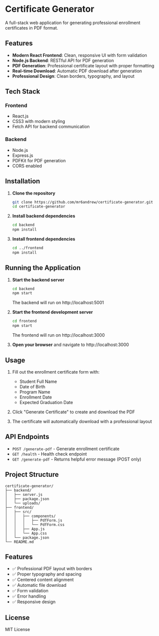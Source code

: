 # Certificate Generator

A full-stack web application for generating professional enrollment certificates in PDF format.

## Features

- **Modern React Frontend**: Clean, responsive UI with form validation
- **Node.js Backend**: RESTful API for PDF generation
- **PDF Generation**: Professional certificate layout with proper formatting
- **Real-time Download**: Automatic PDF download after generation
- **Professional Design**: Clean borders, typography, and layout

## Tech Stack

### Frontend
- React.js
- CSS3 with modern styling
- Fetch API for backend communication

### Backend
- Node.js
- Express.js
- PDFKit for PDF generation
- CORS enabled

## Installation

1. **Clone the repository**
   ```bash
   git clone https://github.com/mr6andrew/certificate-generator.git
   cd certificate-generator
   ```

2. **Install backend dependencies**
   ```bash
   cd backend
   npm install
   ```

3. **Install frontend dependencies**
   ```bash
   cd ../frontend
   npm install
   ```

## Running the Application

1. **Start the backend server**
   ```bash
   cd backend
   npm start
   ```
   The backend will run on http://localhost:5001

2. **Start the frontend development server**
   ```bash
   cd frontend
   npm start
   ```
   The frontend will run on http://localhost:3000

3. **Open your browser** and navigate to http://localhost:3000

## Usage

1. Fill out the enrollment certificate form with:
   - Student Full Name
   - Date of Birth
   - Program Name
   - Enrollment Date
   - Expected Graduation Date

2. Click "Generate Certificate" to create and download the PDF

3. The certificate will automatically download with a professional layout

## API Endpoints

- `POST /generate-pdf` - Generate enrollment certificate
- `GET /health` - Health check endpoint
- `GET /generate-pdf` - Returns helpful error message (POST only)

## Project Structure

```
certificate-generator/
├── backend/
│   ├── server.js
│   ├── package.json
│   └── uploads/
├── frontend/
│   ├── src/
│   │   ├── components/
│   │   │   ├── PdfForm.js
│   │   │   └── PdfForm.css
│   │   ├── App.js
│   │   └── App.css
│   └── package.json
└── README.md
```

## Features

- ✅ Professional PDF layout with borders
- ✅ Proper typography and spacing
- ✅ Centered content alignment
- ✅ Automatic file download
- ✅ Form validation
- ✅ Error handling
- ✅ Responsive design

## License

MIT License 